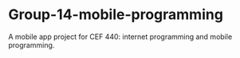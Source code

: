 # Group-14-mobile-programming
A mobile app project for CEF 440: internet programming and mobile programming.
